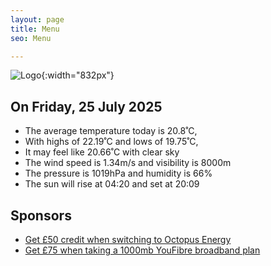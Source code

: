 ```yaml
---
layout: page
title: Menu
seo: Menu

---
```


![Logo](/images/logo.jpg){:width="832px"}

<!-- weather_marker starts -->
## On Friday, 25 July 2025

- The average temperature today is 20.8˚C,
- With highs of 22.19˚C and lows of 19.75˚C,
- It may feel like 20.66˚C with clear sky
- The wind speed is 1.34m/s and visibility is 8000m
- The pressure is 1019hPa and humidity is 66%
- The sun will rise at 04:20 and set at 20:09

<!-- weather_marker ends -->

## Sponsors

- [Get £50 credit when switching to Octopus Energy](https://bit.ly/3oD1nnS)
- [Get £75 when taking a 1000mb YouFibre broadband plan](https://aklam.io/91zWhU?)
